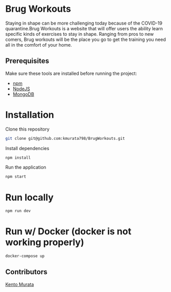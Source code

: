 # Brug Workouts
Staying in shape can be more challenging today because of the COVID-19 quarantine.Brug Workouts is a website that will offer users the ability learn specific kinds of exercises to stay in shape. Ranging from pros to new comers, Brug workouts will be the place you go to get the training you need all in the comfort of your home.

## Prerequisites
Make sure these tools are installed before running the project:

- [npm](https://www.npmjs.com/get-npm)
- [NodeJS](https://nodejs.org/en/download/)
- [MongoDB](https://docs.mongodb.com/manual/installation/)

# Installation

Clone this repository
```bash
git clone git@github.com:kmurata798/BrugWorkouts.git
```

Install dependencies
```bash
npm install
```

Run the application
```bash
npm start
```

# Run locally
```bash
npm run dev
```

# Run w/ Docker (docker is not working properly)
```bash
docker-compose up
```
## Contributors
[Kento Murata](https://github.com/kmurata798)